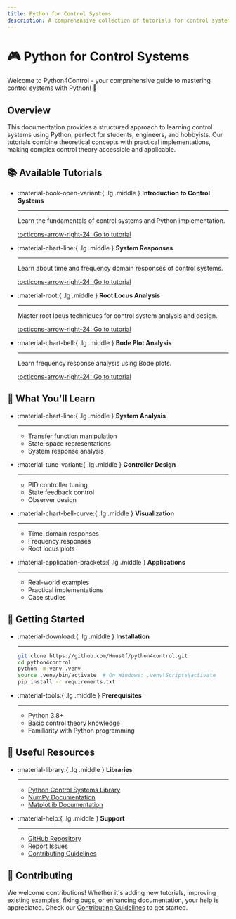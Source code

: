 ```yaml
---
title: Python for Control Systems
description: A comprehensive collection of tutorials for control system analysis and design using Python
---
```


# 🎮 Python for Control Systems

Welcome to Python4Control - your comprehensive guide to mastering control systems with Python! 🚀

## Overview

This documentation provides a structured approach to learning control systems using Python, perfect for students, engineers, and hobbyists. Our tutorials combine theoretical concepts with practical implementations, making complex control theory accessible and applicable.

## 📚 Available Tutorials

<div class="grid cards" markdown>

-   :material-book-open-variant:{ .lg .middle } __Introduction to Control Systems__

    ---

    Learn the fundamentals of control systems and Python implementation.

    [:octicons-arrow-right-24: Go to tutorial](control-design/01_intro.md)

-   :material-chart-line:{ .lg .middle } __System Responses__

    ---

    Learn about time and frequency domain responses of control systems.

    [:octicons-arrow-right-24: Go to tutorial](control-design/02_system_responses.md)

-   :material-root:{ .lg .middle } __Root Locus Analysis__

    ---

    Master root locus techniques for control system analysis and design.

    [:octicons-arrow-right-24: Go to tutorial](control-design/03_root_locus.md)

-   :material-chart-bell:{ .lg .middle } __Bode Plot Analysis__

    ---

    Learn frequency response analysis using Bode plots.

    [:octicons-arrow-right-24: Go to tutorial](control-design/04_bode_plot.md)

</div>

## 🎯 What You'll Learn

<div class="grid cards" markdown>

-   :material-chart-line:{ .lg .middle } __System Analysis__

    ---
    * Transfer function manipulation
    * State-space representations
    * System response analysis

-   :material-tune-variant:{ .lg .middle } __Controller Design__

    ---
    * PID controller tuning
    * State feedback control
    * Observer design

-   :material-chart-bell-curve:{ .lg .middle } __Visualization__

    ---
    * Time-domain responses
    * Frequency responses
    * Root locus plots

-   :material-application-brackets:{ .lg .middle } __Applications__

    ---
    * Real-world examples
    * Practical implementations
    * Case studies

</div>

## 🚀 Getting Started

<div class="grid cards" markdown>

-   :material-download:{ .lg .middle } __Installation__

    ---
    ```bash
    git clone https://github.com/Hmustf/python4control.git
    cd python4control
    python -m venv .venv
    source .venv/bin/activate  # On Windows: .venv\Scripts\activate
    pip install -r requirements.txt
    ```

-   :material-tools:{ .lg .middle } __Prerequisites__

    ---
    * Python 3.8+
    * Basic control theory knowledge
    * Familiarity with Python programming

</div>

## 🔗 Useful Resources

<div class="grid cards" markdown>

-   :material-library:{ .lg .middle } __Libraries__

    ---
    * [Python Control Systems Library](https://python-control.readthedocs.io/)
    * [NumPy Documentation](https://numpy.org/doc/)
    * [Matplotlib Documentation](https://matplotlib.org/)

-   :material-help:{ .lg .middle } __Support__

    ---
    * [GitHub Repository](https://github.com/Hmustf/python4control)
    * [Report Issues](https://github.com/Hmustf/python4control/issues)
    * [Contributing Guidelines](https://github.com/Hmustf/python4control/blob/main/CONTRIBUTING.md)

</div>

## 🤝 Contributing

We welcome contributions! Whether it's adding new tutorials, improving existing examples, fixing bugs, or enhancing documentation, your help is appreciated. Check our [Contributing Guidelines](https://github.com/Hmustf/python4control/blob/main/CONTRIBUTING.md) to get started. 